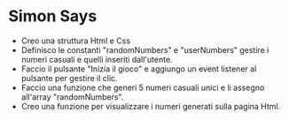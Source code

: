 # Simon Says
- Creo una struttura Html e Css
- Definisco le constanti "randomNumbers" e "userNumbers" gestire i numeri casuali e quelli inseriti dall'utente.
- Faccio il pulsante "Inizia il gioco" e aggiungo un event listener al pulsante per gestire il clic.
- Faccio una funzione che generi 5 numeri casuali unici e li assegno all'array "randomNumbers".
- Creo una funzione per visualizzare i numeri generati sulla pagina Html.